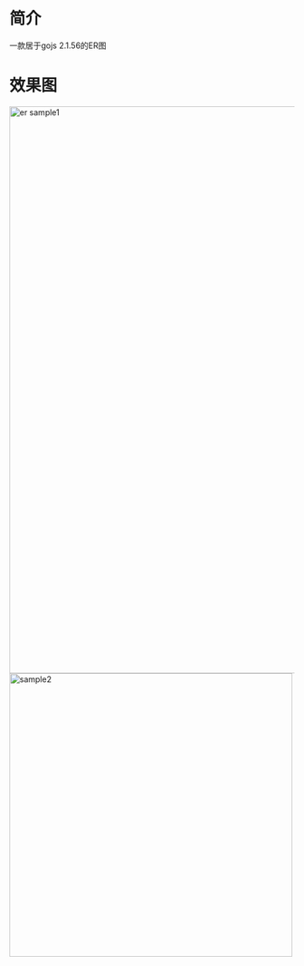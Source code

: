 # 简介
一款居于gojs 2.1.56的ER图

# 效果图
<img width="1000" alt="er sample1" src="https://github.com/user-attachments/assets/92c55325-3393-477c-837a-dafcb2a8cd30">



<img width="500" alt="sample2" src="https://github.com/user-attachments/assets/c6376e85-eb7f-4084-82ba-7f98bc458754">
